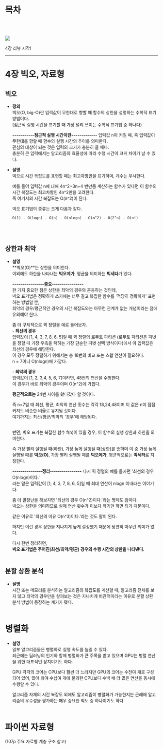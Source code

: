 # 목차

<br><br>

<img src="https://user-images.githubusercontent.com/55045377/115106591-a662ab00-9fa0-11eb-8f31-3d12b0b379a9.jpg">

4장 리뷰 시작!

---

# 4장 빅오, 자료형
## 빅오
* **정의**<br>
  빅오(O, big-O)란 입력값이 무한대로 향할 때 함수의 상한을 설명하는 수학적 표기 방법이다.<br>
  (점근적 실행 시간을 표기할 때 가장 널리 쓰이는 수학적 표기법 중 하나다)
  
  **-----------점근적 실행 시간이란-------------**
  입력값 n이 커질 때, 즉 입력값이 무한대를 향할 때 함수의 실행 시간의 추이를 의미한다.<br>
  관심의 대상이 되는 것은 입력의 크기가 충분히 클 때다.<br>
  충분히 큰 입력에서는 알고리즘의 효율성에 따라 수행 시간이 크게 차이가 날 수 있다.
  
* **설명**<br>
  빅오로 시간 복잡도를 표현할 때는 최고차항만을 표기하며, 계수는 무시한다.
  
  예를 들어 입력값 n에 대해 4n^2+3n+4 번만큼 계산하는 함수가 있다면 이 함수의 시간 복잡도는 최고차항인 4n^2만을 고려한다.<br>
  즉 여기서의 시간 복잡도는 O(n^2)이 된다.
  
  빅오 표기법의 종류는 크게 다음과 같다.
  ```
  O(1) - O(logn) - O(n) - O(nlogn) - O(n^2) - O(2^n) - O(n!)
  ```
<br><br>

## 상한과 최악
* **설명**<br>
  **빅오(O)**는 상한을 의미한다.<br>
  이외에도 하한을 나타내는 **빅오메가**, 평균을 의미하는 **빅세타**가 있다.
  
  **----------------중요----------------**<br>
  한 가지 중요한 점은 상한을 최악의 경우와 혼동하는 것인데, <br>
  빅오 표기법은 정확하게 쓰기에는 너무 길고 복잡한 함수를 '적당히 정확하게' 표현하는 방법일 뿐, <br>
  최악의 경우/평균적인 경우의 시간 복잡도와는 아무런 관계가 없는 개념이라는 점에 유의해야 한다.
  
  좀 더 구체적으로 퀵 정렬을 예로 들어보자.<br>
  **- 최선의 경우**<br>
  입력값이 [1, 4, 3, 7, 8, 6, 5]일 때 퀵 정렬의 로무토 파티션 (로무토 파티션은 피벗을 정할 때 가장 우측을 택하는 가장 단순한 피벗 선택 방식이다)에서 이 입력값은 최선의 경우에 해당한다.<br>
  이 경우 모두 정렬하기 위해서는 총 18번의 비교 또는 스왑 연산이 필요하다.<br>
  n = 7이니 O(nlogn)에 가깝다.
  
  **- 최악의 경우**<br>
  입력값이 [1, 2, 3,4, 5, 6, 7]이라면, 48번의 연산을 수행한다.<br>
  이 경우가 바로 최악의 경우이며 O(n^2)에 가깝다. 
  
  **평균적으로는** 24번 사이를 왔다갔다 할 것이다.
  
  즉 n=7일 때 최선, 평균, 최악의 연산 횟수는 각각 18,24,48이며 이 값은 n이 점점 커져도 비슷한 비율로 유지될 것이다.<br>
  여기까지는 최선/평균/최악의 '경우'에 해당된다.
  <br><br>
  
  반면, 빅오 표기는 복잡한 함수 f(n)이 있을 경우, 이 함수의 실행 상한과 하한을 의미한다.

  즉 가장 빨리 실행될 때(하한), 가장 늦게 실행될 때(상한)를 뜻하며 이 중 가장 늦게 실행될 때를 **빅오(O)**, 가장 빨리 실행될 때를 **빅오메가**, 평균적으로는 **빅세타**로 지칭한다.
  
  **---------------정리----------------**
  다시 퀵 정렬의 예를 들자면 '최선의 경우 O(nlogn)이다.'<br>
  라는 말은 입력값이 [1, 4, 3, 7, 8, 6, 5]일 때 최대 연산이 nlogn 이내라는 이야기다.

  좀 더 말장난을 해보자면 '최선의 경우 O(n^2)이다.'라는 명제도 참이다. <br>
  빅오는 상한을 의미하므로 실제 연산 횟수가 이보다 작기만 하면 되기 때문이다.

  같은 이유로 '최선의 이유 O(n^3)이다.'라는 것도 말이 된다.

  하지만 이런 경우 상한을 지나치게 높게 설정했기 때문에 당연히 아무런 의미가 없다.

  다시 한번 정리하면,<br>
  **빅오 표기법은 주어진(최선/최악/평균) 경우의 수행 시간의 상한을 나타낸다.**
<br><br>

## 분할 상환 분석
* **설명**<br>
  시간 또는 메모리를 분석하는 알고리즘의 복잡도를 계산할 때, 알고리즘 전체를 보지 않고 최악의 경우만을 살펴보는 것은 지나치게 비관적이라는 이유로 분할 상환 분석 방법이 등장하는 계기가 됐다.
<br><br>

# 병렬화
* **설명**<br>
  일부 알고리즘들은 병렬화로 실행 속도를 높일 수 있다.<br>
  최근에는 딥러닝의 인기와 함께 병렬화가 큰 주목을 받고 있으며 GPU는 병렬 연산을 위한 대표적인 장치이기도 하다.
  
  GPU 각각의 코어는 CPU보다 훨씬 더 느리지만 GPU의 코어는 수천여 개로 구성되어 있어, 많아 봐야 수십여 개에 불과한 CPU보다 수백 배 더 많은 연산을 동시에 수행할 수 있다.

  알고리즘 자체의 시간 복잡도 외에도 알고리즘이 병렬화가 가능한지는 근래에 알고리즘의 우수성을 평가하는 매우 중요한 척도 중 하나이기도 하다.
<br><br>

# 파이썬 자료형
(107p 주요 자료형 계층 구조 참고)
<br><br>





























